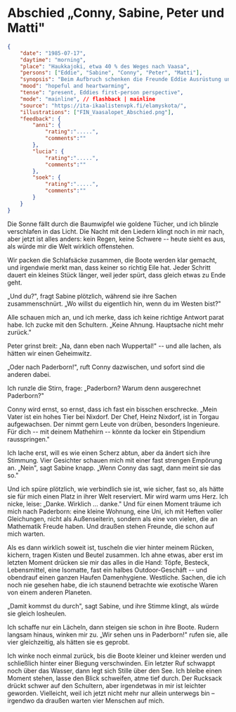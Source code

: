 # Abschied „Conny, Sabine, Peter und Matti"

```json
{
    "date": "1985-07-17",
    "daytime": "morning",
    "place": "Haukkajoki, etwa 40 % des Weges nach Vaasa",
    "persons": ["Eddie", "Sabine", "Conny", "Peter", "Matti"],
    "synopsis": "Beim Aufbruch schenken die Freunde Eddie Ausrüstung und sprechen ihr Mut zu, mit einem Ziel im Westen: Paderborn.",
    "mood": "hopeful and heartwarming",
    "tense": "present, Eddies first-person perspective",
    "mode": "mainline", // flashback | mainline
    "source": "https://ita-ikaalistenvpk.fi/elamyskota/",
    "illustrations": ["FIN_Vaasalopet_Abschied.png"],
    "feedback": {
        "anni": {
            "rating":".....",
            "comments":""
        },
        "lucia": {
            "rating":".....",
            "comments":""
        },
        "soek": {
            "rating":".....",
            "comments":""
        }
    }
}
```

Die Sonne fällt durch die Baumwipfel wie goldene Tücher, und ich blinzle
verschlafen in das Licht. Die Nacht mit den Liedern klingt noch in mir nach,
aber jetzt ist alles anders: kein Regen, keine Schwere -- heute sieht es aus,
als würde mir die Welt wirklich offenstehen.

Wir packen die Schlafsäcke zusammen, die Boote werden klar gemacht, und
irgendwie merkt man, dass keiner so richtig Eile hat. Jeder Schritt dauert ein
kleines Stück länger, weil jeder spürt, dass gleich etwas zu Ende geht.

„Und du?", fragt Sabine plötzlich, während sie ihre Sachen zusammenschnürt. „Wo
willst du eigentlich hin, wenn du im Westen bist?"

Alle schauen mich an, und ich merke, dass ich keine richtige Antwort parat habe.
Ich zucke mit den Schultern. „Keine Ahnung. Hauptsache nicht mehr zurück."

Peter grinst breit: „Na, dann eben nach Wuppertal!" -- und alle lachen, als
hätten wir einen Geheimwitz.

„Oder nach Paderborn!", ruft Conny dazwischen, und sofort sind die anderen
dabei.

Ich runzle die Stirn, frage: „Paderborn? Warum denn ausgerechnet Paderborn?"

Conny wird ernst, so ernst, dass ich fast ein bisschen erschrecke. „Mein Vater
ist ein hohes Tier bei Nixdorf. Der Chef, Heinz Nixdorf, ist in Torgau
aufgewachsen. Der nimmt gern Leute von drüben, besonders Ingenieure. Für dich --
mit deinem Mathehirn -- könnte da locker ein Stipendium rausspringen."

Ich lache erst, will es wie einen Scherz abtun, aber da ändert sich ihre
Stimmung. Vier Gesichter schauen mich mit einer fast strengen Empörung an.
„Nein", sagt Sabine knapp. „Wenn Conny das sagt, dann meint sie das so."

Und ich spüre plötzlich, wie verbindlich sie ist, wie sicher, fast so, als hätte
sie für mich einen Platz in ihrer Welt reserviert. Mir wird warm ums Herz. Ich
nicke, leise: „Danke. Wirklich ... danke." Und für einen Moment träume ich mich
nach Paderborn: eine kleine Wohnung, eine Uni, ich mit Heften voller
Gleichungen, nicht als Außenseiterin, sondern als eine von vielen, die an
Mathematik Freude haben. Und draußen stehen Freunde, die schon auf mich warten.

Als es dann wirklich soweit ist, tuscheln die vier hinter meinem Rücken,
kichern, tragen Kisten und Beutel zusammen. Ich ahne etwas, aber erst im letzten
Moment drücken sie mir das alles in die Hand: Töpfe, Besteck, Lebensmittel, eine
Isomatte, fast ein halbes Outdoor-Geschäft -- und obendrauf einen ganzen Haufen
Damenhygiene. Westliche. Sachen, die ich noch nie gesehen habe, die ich staunend
betrachte wie exotische Waren von einem anderen Planeten.

„Damit kommst du durch", sagt Sabine, und ihre Stimme klingt, als würde sie
gleich losheulen.

Ich schaffe nur ein Lächeln, dann steigen sie schon in ihre Boote. Rudern
langsam hinaus, winken mir zu. „Wir sehen uns in Paderborn!" rufen sie, alle
vier gleichzeitig, als hätten sie es geprobt.

Ich winke noch einmal zurück, bis die Boote kleiner und kleiner werden und
schließlich hinter einer Biegung verschwinden. Ein letzter Ruf schwappt noch
über das Wasser, dann legt sich Stille über den See. Ich bleibe einen Moment
stehen, lasse den Blick schweifen, atme tief durch. Der Rucksack drückt schwer
auf den Schultern, aber irgendetwas in mir ist leichter geworden. Vielleicht,
weil ich jetzt nicht mehr nur allein unterwegs bin – irgendwo da draußen warten
vier Menschen auf mich.
